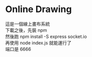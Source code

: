 # Online Drawing
這是一個線上畫布系統  
下載之後，先裝 npm  
然後跑 npm install -S express socket.io  
再使用 node index.js 就能運行了  
端口是 6666
